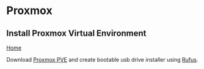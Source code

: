 # Proxmox
## Install Proxmox Virtual Environment
  
<p align="left">
  <a href="https://github.com/vdarkobar/Home_Lab">Home</a>
</p>  
  
  
  Download <a href="https://www.proxmox.com/de/proxmox-ve">Proxmox PVE</a> and create bootable usb drive installer using <a href="http://rufus.ie/">Rufus</a>.
  
